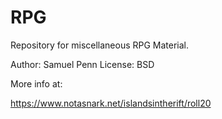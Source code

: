 RPG
===

Repository for miscellaneous RPG Material.


Author: Samuel Penn
License: BSD

More info at: 

https://www.notasnark.net/islandsintherift/roll20
